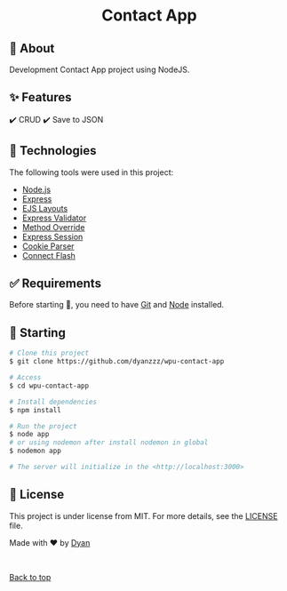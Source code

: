 <h1 align="center">Contact App</h1>

<!-- Status -->

<!-- <h4 align="center"> 
	🚧  23 Contact App Mongodb 🚀 Under construction...  🚧
</h4> 

<hr> -->

## :dart: About ##

Development Contact App project using NodeJS.

## :sparkles: Features ##

:heavy_check_mark: CRUD
:heavy_check_mark: Save to JSON

## :rocket: Technologies ##

The following tools were used in this project:

- [Node.js](https://nodejs.org/en/)
- [Express](https://www.npmjs.com/package/express)
- [EJS Layouts](https://www.npmjs.com/package/express-ejs-layouts)
- [Express Validator](https://www.npmjs.com/package/express-validator)
- [Method Override](https://www.npmjs.com/package/method-override)
- [Express Session](https://www.npmjs.com/package/express-session)
- [Cookie Parser](https://www.npmjs.com/package/cookie-parser)
- [Connect Flash](https://www.npmjs.com/package/connect-flash)

## :white_check_mark: Requirements ##

Before starting :checkered_flag:, you need to have [Git](https://git-scm.com) and [Node](https://nodejs.org/en/) installed.

## :checkered_flag: Starting ##

```bash
# Clone this project
$ git clone https://github.com/dyanzzz/wpu-contact-app

# Access
$ cd wpu-contact-app

# Install dependencies
$ npm install

# Run the project
$ node app
# or using nodemon after install nodemon in global
$ nodemon app

# The server will initialize in the <http://localhost:3000>
```

## :memo: License ##

This project is under license from MIT. For more details, see the [LICENSE](LICENSE.md) file.

Made with :heart: by <a href="https://github.com/dyanzzz" target="_blank">Dyan</a>

&#xa0;

<a href="#top">Back to top</a>
